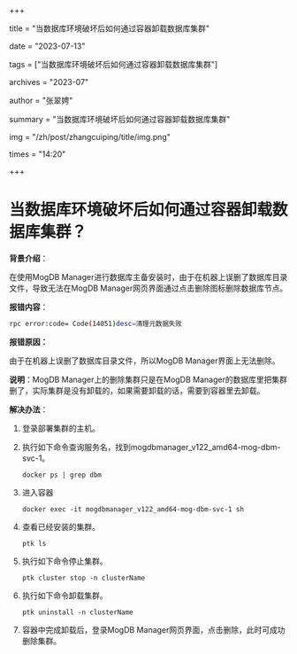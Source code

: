 +++

title = "当数据库环境破坏后如何通过容器卸载数据库集群" 

date = "2023-07-13" 

tags = ["当数据库环境破坏后如何通过容器卸载数据库集群"] 

archives = "2023-07" 

author = "张翠娉" 

summary = "当数据库环境破坏后如何通过容器卸载数据库集群"

img = "/zh/post/zhangcuiping/title/img.png" 

times = "14:20"

+++

# 当数据库环境破坏后如何通过容器卸载数据库集群？

**背景介绍**：

在使用MogDB Manager进行数据库主备安装时，由于在机器上误删了数据库目录文件，导致无法在MogDB Manager网页界面通过点击删除图标删除数据库节点。

**报错内容**：

```bash
rpc error:code= Code(14051)desc=清理元数据失败
```

**报错原因：**

由于在机器上误删了数据库目录文件，所以MogDB Manager界面上无法删除。

**说明**：MogDB Manager上的删除集群只是在MogDB Manager的数据库里把集群删了，实际集群是没有卸载的，如果需要卸载的话，需要到容器里去卸载。

**解决办法**：

1. 登录部署集群的主机。

2. 执行如下命令查询服务名，找到mogdbmanager_v122_amd64-mog-dbm-svc-1。

   ```
   docker ps | grep dbm
   ```

3. 进入容器

   ```
   docker exec -it mogdbmanager_v122_amd64-mog-dbm-svc-1 sh
   ```

4. 查看已经安装的集群。

   ```
   ptk ls
   ```

5. 执行如下命令停止集群。

   ```
   ptk cluster stop -n clusterName
   ```

6. 执行如下命令卸载集群。

   ```
   ptk uninstall -n clusterName
   ```

7. 容器中完成卸载后，登录MogDB Manager网页界面，点击删除，此时可成功删除集群。